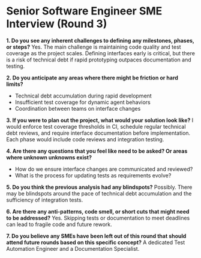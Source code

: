 # Senior Software Engineer SME Interview (Round 3)

**1. Do you see any inherent challenges to defining any milestones, phases, or steps?**
Yes. The main challenge is maintaining code quality and test coverage as the project scales. Defining interfaces early is critical, but there is a risk of technical debt if rapid prototyping outpaces documentation and testing.

**2. Do you anticipate any areas where there might be friction or hard limits?**
- Technical debt accumulation during rapid development
- Insufficient test coverage for dynamic agent behaviors
- Coordination between teams on interface changes

**3. If you were to plan out the project, what would your solution look like?**
I would enforce test coverage thresholds in CI, schedule regular technical debt reviews, and require interface documentation before implementation. Each phase would include code reviews and integration testing.

**4. Are there any questions that you feel like need to be asked? Or areas where unknown unknowns exist?**
- How do we ensure interface changes are communicated and reviewed?
- What is the process for updating tests as requirements evolve?

**5. Do you think the previous analysis had any blindspots?**
Possibly. There may be blindspots around the pace of technical debt accumulation and the sufficiency of integration tests.

**6. Are there any anti-patterns, code smell, or short cuts that might need to be addressed?**
Yes. Skipping tests or documentation to meet deadlines can lead to fragile code and future rework.

**7. Do you believe any SMEs have been left out of this round that should attend future rounds based on this specific concept?**
A dedicated Test Automation Engineer and a Documentation Specialist. 